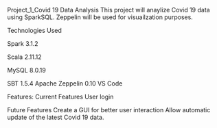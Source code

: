 Project_1_Covid 19 Data Analysis
This project will anaylize Covid 19 data using SparkSQL. Zeppelin will be used for visuailzation purposes.


Technologies Used

Spark 3.1.2

Scala 2.11.12

MySQL 8.0.19

SBT 1.5.4
Apache Zeppelin 0.10
VS Code


Features: Current Features
User login


Future Features
Create a GUI for better user interaction
Allow automatic update of the latest Covid 19 data.
